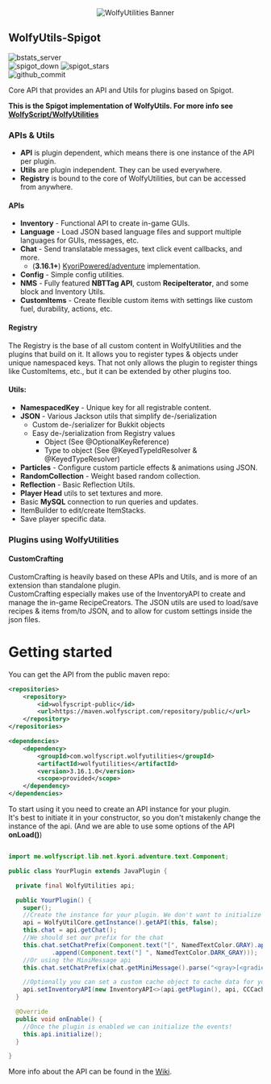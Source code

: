 <div align="center"><img src="https://user-images.githubusercontent.com/41468455/158254076-d856f0db-12a0-4cd8-a186-568a656dd96f.png" alt="WolfyUtilities Banner" /></div>

## WolfyUtils-Spigot
![bstats_server](https://img.shields.io/bstats/servers/5114?label=Servers)  
![spigot_down](https://img.shields.io/spiget/downloads/64124?label=Spigot+Downloads)
![spigot_stars](https://img.shields.io/spiget/stars/64124?label=Spigot+Rating)  
![github_commit](https://img.shields.io/github/last-commit/WolfyScript/WolfyUtils-Spigot)


Core API that provides an API and Utils for plugins based on Spigot.

**This is the Spigot implementation of WolfyUtils. For more info see [WolfyScript/WolfyUtilities](https://github.com/WolfyScript/WolfyUtilities)**

### APIs & Utils
- **API** is plugin dependent, which means there is one instance of the API per plugin.
- **Utils** are plugin independent. They can be used everywhere.
- **Registry** is bound to the core of WolfyUtilities, but can be accessed from anywhere.

#### APIs
- **Inventory** - Functional API to create in-game GUIs.
- **Language** - Load JSON based language files and support multiple languages for GUIs, messages, etc.
- **Chat** - Send translatable messages, text click event callbacks, and more.
    - (**3.16.1+**) [KyoriPowered/adventure](https://github.com/KyoriPowered/adventure) implementation.
- **Config** - Simple config utilities.
- **NMS** - Fully featured **NBTTag API**, custom **RecipeIterator**, and some block and Inventory Utils.
- **CustomItems** - Create flexible custom items with settings like custom fuel, durability, actions, etc.

#### Registry
The Registry is the base of all custom content in WolfyUtilities and the plugins that build on it.
It allows you to register types & objects under unique namespaced keys.
That not only allows the plugin to register things like CustomItems, etc., but it can be extended by other plugins too.

#### Utils:
- **NamespacedKey** - Unique key for all registrable content.
- **JSON** - Various Jackson utils that simplify de-/serialization
    - Custom de-/serializer for Bukkit objects
    - Easy de-/serialization from Registry values
        - Object  (See @OptionalKeyReference)
        - Type to object (See @KeyedTypeIdResolver & @KeyedTypeResolver)
- **Particles** - Configure custom particle effects & animations using JSON.
- **RandomCollection** - Weight based random collection.
- **Reflection** - Basic Reflection Utils.
- **Player Head** utils to set textures and more.
- Basic **MySQL** connection to run queries and updates.
- ItemBuilder to edit/create ItemStacks.
- Save player specific data.

### Plugins using WolfyUtilities

#### CustomCrafting
CustomCrafting is heavily based on these APIs and Utils, and is more of an extension than standalone plugin.  
CustomCrafting especially makes use of the InventoryAPI to create and manage the in-game RecipeCreators.
The JSON utils are used to load/save recipes & items from/to JSON, and to allow for custom settings inside the json files.

# Getting started

You can get the API from the public maven repo:

```xml
<repositories>
    <repository>
        <id>wolfyscript-public</id>
        <url>https://maven.wolfyscript.com/repository/public/</url>
    </repository>
</repositories>
```

```xml
<dependencies>
    <dependency>
        <groupId>com.wolfyscript.wolfyutilities</groupId>
        <artifactId>wolfyutilities</artifactId>
        <version>3.16.1.0</version>
        <scope>provided</scope>
    </dependency>
</dependencies>
```

To start using it you need to create an API instance for your plugin.<br>
It's best to initiate it in your constructor, so you don't mistakenly change the instance of the api.
(And we are able to use some options of the API **onLoad()**)

```java

import me.wolfyscript.lib.net.kyori.adventure.text.Component;

public class YourPlugin extends JavaPlugin {

  private final WolfyUtilities api;

  public YourPlugin() {
    super();
    //Create the instance for your plugin. We don't want to initialize the events yet (so set it to false)!
    api = WolfyUtilCore.getInstance().getAPI(this, false);
    this.chat = api.getChat();
    //We should set our prefix for the chat
    this.chat.setChatPrefix(Component.text("[", NamedTextColor.GRAY).append(Component.text("CC", NamedTextColor.AQUA))
            .append(Component.text("] ", NamedTextColor.DARK_GRAY)));
    //Or using the MiniMessage api
    this.chat.setChatPrefix(chat.getMiniMessage().parse("<gray>[<gradient:dark_aqua:aqua>CC</gradient><gray>]"));

    //Optionally you can set a custom cache object to cache data for your GUI.
    api.setInventoryAPI(new InventoryAPI<>(api.getPlugin(), api, CCCache.class));
  }

  @Override
  public void onEnable() {
    //Once the plugin is enabled we can initialize the events!
    this.api.initialize();
  }

}

```

More info about the API can be found in the [Wiki](https://github.com/WolfyScript/WolfyUtilities/wiki).
<br>